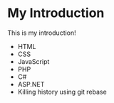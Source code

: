My Introduction
==========

This is my introduction!
* HTML
* CSS
* JavaScript
* PHP
* C#
* ASP.NET
* Killing history using git rebase